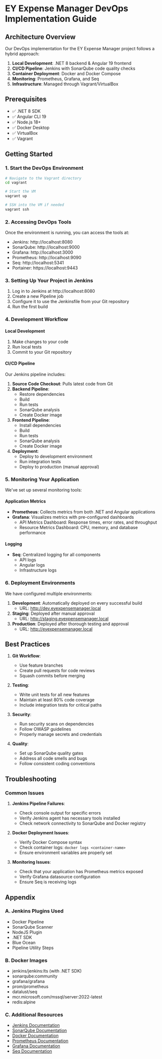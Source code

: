 # EY Expense Manager DevOps Implementation Guide

## Architecture Overview

Our DevOps implementation for the EY Expense Manager project follows a hybrid approach:

1. **Local Development**: .NET 8 backend & Angular 19 frontend
2. **CI/CD Pipeline**: Jenkins with SonarQube code quality checks
3. **Container Deployment**: Docker and Docker Compose
4. **Monitoring**: Prometheus, Grafana, and Seq
5. **Infrastructure**: Managed through Vagrant/VirtualBox

## Prerequisites

- ✅ .NET 8 SDK
- ✅ Angular CLI 19
- ✅ Node.js 18+
- ✅ Docker Desktop
- ✅ VirtualBox
- ✅ Vagrant

## Getting Started

### 1. Start the DevOps Environment

```bash
# Navigate to the Vagrant directory
cd vagrant

# Start the VM
vagrant up

# SSH into the VM if needed
vagrant ssh
```

### 2. Accessing DevOps Tools

Once the environment is running, you can access the tools at:

- Jenkins: http://localhost:8080
- SonarQube: http://localhost:9000
- Grafana: http://localhost:3000
- Prometheus: http://localhost:9090
- Seq: http://localhost:5341
- Portainer: https://localhost:9443

### 3. Setting Up Your Project in Jenkins

1. Log in to Jenkins at http://localhost:8080
2. Create a new Pipeline job
3. Configure it to use the Jenkinsfile from your Git repository
4. Run the first build

### 4. Development Workflow

#### Local Development

1. Make changes to your code
2. Run local tests
3. Commit to your Git repository

#### CI/CD Pipeline

Our Jenkins pipeline includes:

1. **Source Code Checkout**: Pulls latest code from Git
2. **Backend Pipeline**:
   - Restore dependencies
   - Build
   - Run tests
   - SonarQube analysis
   - Create Docker image
3. **Frontend Pipeline**:
   - Install dependencies
   - Build
   - Run tests
   - SonarQube analysis
   - Create Docker image
4. **Deployment**:
   - Deploy to development environment
   - Run integration tests
   - Deploy to production (manual approval)

### 5. Monitoring Your Application

We've set up several monitoring tools:

#### Application Metrics

- **Prometheus**: Collects metrics from both .NET and Angular applications
- **Grafana**: Visualizes metrics with pre-configured dashboards
  - API Metrics Dashboard: Response times, error rates, and throughput
  - Resource Metrics Dashboard: CPU, memory, and database performance

#### Logging

- **Seq**: Centralized logging for all components
  - API logs
  - Angular logs
  - Infrastructure logs

### 6. Deployment Environments

We have configured multiple environments:

1. **Development**: Automatically deployed on every successful build
   - URL: http://dev.eyexpensemanager.local
2. **Staging**: Deployed after manual approval
   - URL: http://staging.eyexpensemanager.local
3. **Production**: Deployed after thorough testing and approval
   - URL: http://eyexpensemanager.local

## Best Practices

1. **Git Workflow**:
   - Use feature branches
   - Create pull requests for code reviews
   - Squash commits before merging

2. **Testing**:
   - Write unit tests for all new features
   - Maintain at least 80% code coverage
   - Include integration tests for critical paths

3. **Security**:
   - Run security scans on dependencies
   - Follow OWASP guidelines
   - Properly manage secrets and credentials

4. **Quality**:
   - Set up SonarQube quality gates
   - Address all code smells and bugs
   - Follow consistent coding conventions

## Troubleshooting

### Common Issues

1. **Jenkins Pipeline Failures**:
   - Check console output for specific errors
   - Verify Jenkins agent has necessary tools installed
   - Check network connectivity to SonarQube and Docker registry

2. **Docker Deployment Issues**:
   - Verify Docker Compose syntax
   - Check container logs: `docker logs <container-name>`
   - Ensure environment variables are properly set

3. **Monitoring Issues**:
   - Check that your application has Prometheus metrics exposed
   - Verify Grafana datasource configuration
   - Ensure Seq is receiving logs

## Appendix

### A. Jenkins Plugins Used

- Docker Pipeline
- SonarQube Scanner
- NodeJS Plugin
- .NET SDK
- Blue Ocean
- Pipeline Utility Steps

### B. Docker Images

- jenkins/jenkins:lts (with .NET SDK)
- sonarqube:community
- grafana/grafana
- prom/prometheus
- datalust/seq
- mcr.microsoft.com/mssql/server:2022-latest
- redis:alpine

### C. Additional Resources

- [Jenkins Documentation](https://www.jenkins.io/doc/)
- [SonarQube Documentation](https://docs.sonarqube.org/)
- [Docker Documentation](https://docs.docker.com/)
- [Prometheus Documentation](https://prometheus.io/docs/)
- [Grafana Documentation](https://grafana.com/docs/)
- [Seq Documentation](https://docs.datalust.co/docs)
